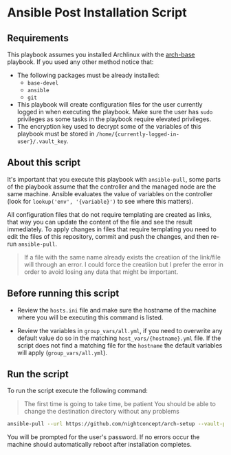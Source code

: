 # Ansible Post Installation Script


## Requirements

This playbook assumes you installed Archlinux with the [arch-base](https://github.com/nightconcept/arch-base) playbook. If you used any other method notice that:

   - The following packages must be already installed:
      - `base-devel`
      - `ansible`
      - `git`
   - This playbook will create configuration files for the user currently logged in when executing the playbook. Make sure the user has `sudo` privileges as some tasks in the playbook require elevated privileges.
   - The encryption key used to decrypt some of the variables of this playbook must be stored in `/home/{currently-logged-in-user}/.vault_key`.


## About this script

It's important that you execute this playbook with `ansible-pull`, some parts of the playbook assume that the controller and the managed node are the same machine. Ansible evaluates the value of variables on the controller (look for `lookup('env', '{variable}')` to see where this matters).

All configuration files that do not require templating are created as links, that way you can update the content of the file and see the result immediately. To apply changes in files that require templating you need to edit the files of this repository, commit and push the changes, and then re-run `ansible-pull`.

> If a file with the same name already exists the creatiion of the link/file will through an error. I could force the creatiion but I prefer the error in order to avoid losing any data that might be important.


## Before running this script

- Review the `hosts.ini` file and make sure the hostname of the machine where you will be executing this command is listed.

- Review the variables in `group_vars/all.yml`, if you need to overwrite any default value do so in the matching `host_vars/{hostname}.yml` file. If the script does not find a matching file for the `hostname` the default variables will apply (`group_vars/all.yml`).


## Run the script

To run the script execute the following command:

> The first time is going to take time, be patient
> You should be able to change the destination directory without any problems

```sh 
ansible-pull --url https://github.com/nightconcept/arch-setup --vault-password-file ~/.vault_key --directory ~/git/arch-setup
```

You will be prompted for the user's password. If no errors occur the machine should automatically reboot after installation completes.

